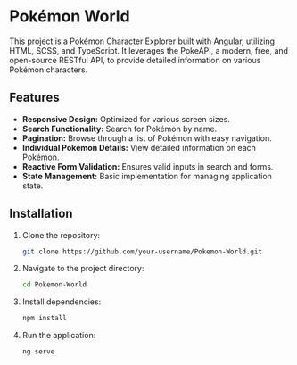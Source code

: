 # Pokémon World

This project is a Pokémon Character Explorer built with Angular, utilizing HTML, SCSS, and TypeScript. It leverages the PokeAPI, a modern, free, and open-source RESTful API, to provide detailed information on various Pokémon characters.

## Features

- **Responsive Design:** Optimized for various screen sizes.
- **Search Functionality:** Search for Pokémon by name.
- **Pagination:** Browse through a list of Pokémon with easy navigation.
- **Individual Pokémon Details:** View detailed information on each Pokémon.
- **Reactive Form Validation:** Ensures valid inputs in search and forms.
- **State Management:** Basic implementation for managing application state.

## Installation

1. Clone the repository:
   ```bash
   git clone https://github.com/your-username/Pokemon-World.git

2. Navigate to the project directory:
   ```bash
   cd Pokemon-World

3. Install dependencies:
   ```bash
   npm install
   
4. Run the application:
   ```bash
   ng serve
   
